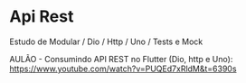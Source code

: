 
<h1> Api Rest </h1>
Estudo de Modular / Dio / Http / Uno / Tests e Mock
  
AULÃO - Consumindo API REST no Flutter (Dio, http e Uno):
https://www.youtube.com/watch?v=PUQEd7xRldM&t=6390s


